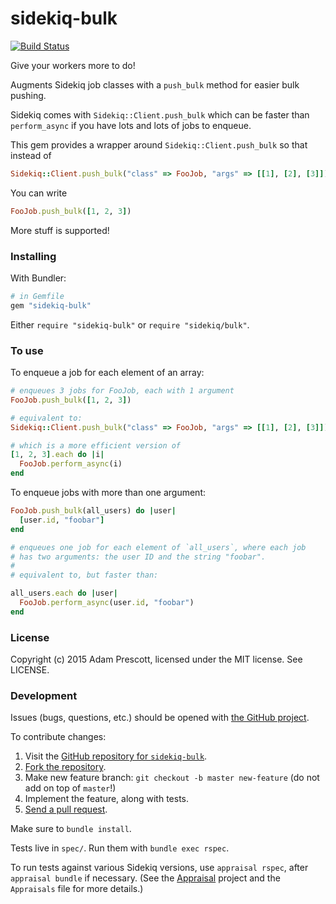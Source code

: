 # sidekiq-bulk

[![Build Status](https://travis-ci.org/aprescott/sidekiq-bulk.svg?branch=master)](https://travis-ci.org/aprescott/sidekiq-bulk)

Give your workers more to do!

Augments Sidekiq job classes with a `push_bulk` method for easier bulk pushing.

Sidekiq comes with `Sidekiq::Client.push_bulk` which can be faster than `perform_async` if you have lots and lots of jobs to enqueue.

This gem provides a wrapper around `Sidekiq::Client.push_bulk` so that instead of

```ruby
Sidekiq::Client.push_bulk("class" => FooJob, "args" => [[1], [2], [3]])
```

You can write

```ruby
FooJob.push_bulk([1, 2, 3])
```

More stuff is supported!

### Installing

With Bundler:

```ruby
# in Gemfile
gem "sidekiq-bulk"
```

Either `require "sidekiq-bulk"` or `require "sidekiq/bulk"`.

### To use

To enqueue a job for each element of an array:

```ruby
# enqueues 3 jobs for FooJob, each with 1 argument
FooJob.push_bulk([1, 2, 3])

# equivalent to:
Sidekiq::Client.push_bulk("class" => FooJob, "args" => [[1], [2], [3]])

# which is a more efficient version of
[1, 2, 3].each do |i|
  FooJob.perform_async(i)
end
```

To enqueue jobs with more than one argument:

```ruby
FooJob.push_bulk(all_users) do |user|
  [user.id, "foobar"]
end

# enqueues one job for each element of `all_users`, where each job
# has two arguments: the user ID and the string "foobar".
#
# equivalent to, but faster than:

all_users.each do |user|
  FooJob.perform_async(user.id, "foobar")
end
```

### License

Copyright (c) 2015 Adam Prescott, licensed under the MIT license. See LICENSE.

### Development

Issues (bugs, questions, etc.) should be opened with [the GitHub project](https://github.com/aprescott/sidekiq-bulk).

To contribute changes:

1. Visit the [GitHub repository for `sidekiq-bulk`](https://github.com/aprescott/sidekiq-bulk).
2. [Fork the repository](https://help.github.com/articles/fork-a-repo).
3. Make new feature branch: `git checkout -b master new-feature` (do not add on top of `master`!)
4. Implement the feature, along with tests.
5. [Send a pull request](https://help.github.com/articles/fork-a-repo).

Make sure to `bundle install`.

Tests live in `spec/`. Run them with `bundle exec rspec`.

To run tests against various Sidekiq versions, use `appraisal rspec`, after `appraisal bundle` if necessary. (See the [Appraisal](https://github.com/thoughtbot/appraisal) project and the `Appraisals` file for more details.)

